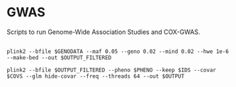 # GWAS
Scripts to run Genome-Wide Association Studies and COX-GWAS.

## 

```
plink2 --bfile $GENODATA --maf 0.05 --geno 0.02 --mind 0.02 --hwe 1e-6 --make-bed --out $OUTPUT_FILTERED
```

```
plink2 --bfile $OUTPUT_FILTERED --pheno $PHENO --keep $IDS --covar $COVS --glm hide-covar --freq --threads 64 --out $OUTPUT
```
